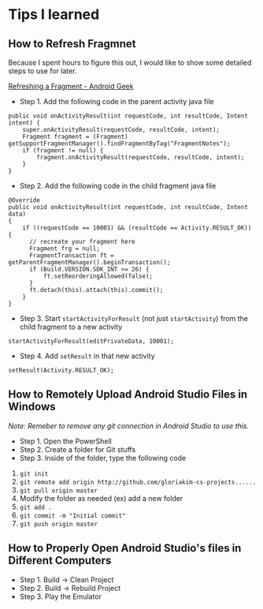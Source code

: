 # Tips I learned

## How to Refresh Fragmnet

Because I spent hours to figure this out, I would like to show some detailed steps to use for later.

[Refreshing a Fragment - Android Geek](https://stackoverflow.com/questions/44622311/how-can-i-call-onactivityresult-inside-fragment-and-how-it-work)

- Step 1. Add the following code in the parent activity java file
```
public void onActivityResult(int requestCode, int resultCode, Intent intent) {
    super.onActivityResult(requestCode, resultCode, intent);
    Fragment fragment = (Fragment) getSupportFragmentManager().findFragmentByTag("FragmentNotes");
    if (fragment != null) {
        fragment.onActivityResult(requestCode, resultCode, intent);
    }
}
```
- Step 2. Add the following code in the child fragment java file
```
@Override
public void onActivityResult(int requestCode, int resultCode, Intent data)
{
    if ((requestCode == 10001) && (resultCode == Activity.RESULT_OK)) {
      // recreate your fragment here
      Fragment frg = null;
      FragmentTransaction ft = getParentFragmentManager().beginTransaction();
      if (Build.VERSION.SDK_INT >= 26) {
          ft.setReorderingAllowed(false);
      }
      ft.detach(this).attach(this).commit();
    }
}
```
- Step 3. Start `startActivityForResult` (not just `startActivity`) from the child fragment to a new activity
```
startActivityForResult(editPrivateData, 10001);
```
- Step 4. Add `setResult` in that new activity
```
setResult(Activity.RESULT_OK);
```

## How to Remotely Upload Android Studio Files in Windows
*Note: Remeber to remove any git connection in Android Studio to use this.*

- Step 1. Open the PowerShell 
- Step 2. Create a folder for Git stuffs
- Step 3. Inside of the folder, type the following code

1. `git init`
2. `git remote add origin http://github.com/gloriakim-cs-projects......`
3. `git pull origin master`
4. Modify the folder as needed (ex) add a new folder
5. `git add .`
6. `git commit -m "Initial commit"`
7. `git push origin master`

## How to Properly Open Android Studio's files in Different Computers

- Step 1. Build -> Clean Project
- Step 2. Build -> Rebuild Project
- Step 3. Play the Emulator
